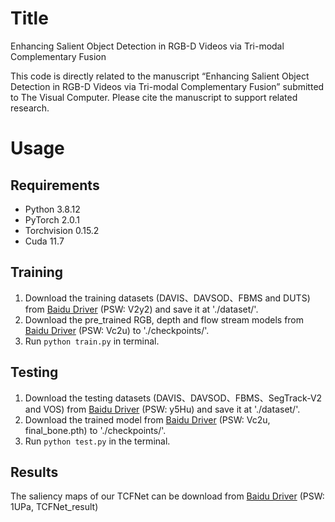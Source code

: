 # Title
Enhancing Salient Object Detection in RGB-D Videos via Tri-modal Complementary Fusion

This code is directly related to the manuscript “Enhancing Salient Object Detection in RGB-D Videos via Tri-modal Complementary Fusion” submitted to The Visual Computer. Please cite the manuscript to support related research.
# Usage
## Requirements
   - Python 3.8.12
   - PyTorch 2.0.1
   - Torchvision 0.15.2
   - Cuda 11.7

## Training
1. Download the training datasets (DAVIS、DAVSOD、FBMS and DUTS) from [Baidu Driver](https://pan.baidu.com/s/1ZF5CWg_g2GdR3G9Xj03HzA) (PSW: V2y2) and save it at './dataset/'. 
2. Download the pre_trained RGB, depth and flow stream models from [Baidu Driver](https://pan.baidu.com/s/1JMVDZaLk6u89kSR4BNitkA) (PSW: Vc2u) to './checkpoints/'.
3. Run `python train.py` in terminal.

## Testing
1. Download the testing datasets (DAVIS、DAVSOD、FBMS、SegTrack-V2 and VOS) from [Baidu Driver](https://pan.baidu.com/s/1knPUX5pYDCwgpcrC2d7EWg) (PSW: y5Hu) and save it at './dataset/'.
2. Download the trained model from [Baidu Driver](https://pan.baidu.com/s/1JMVDZaLk6u89kSR4BNitkA) (PSW: Vc2u, final_bone.pth) to './checkpoints/'.
3. Run `python test.py` in the terminal.

## Results
The saliency maps of our TCFNet can be download from [Baidu Driver](https://pan.baidu.com/s/1gyo-VDz7zyH_WdfEq5E13w) (PSW: 1UPa, TCFNet_result)
